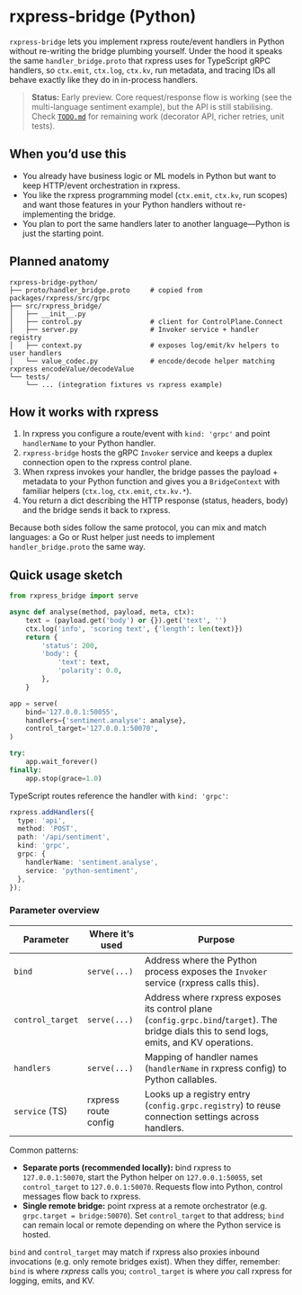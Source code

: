 # rxpress-bridge (Python)

`rxpress-bridge` lets you implement rxpress route/event handlers in Python without re-writing the
bridge plumbing yourself. Under the hood it speaks the same `handler_bridge.proto` that rxpress uses
for TypeScript gRPC handlers, so `ctx.emit`, `ctx.log`, `ctx.kv`, run metadata, and tracing IDs all
behave exactly like they do in in-process handlers.

> **Status:** Early preview. Core request/response flow is working (see the multi-language sentiment
> example), but the API is still stabilising. Check [`TODO.md`](./TODO.md) for remaining work (decorator API, richer retries, unit tests).

## When you’d use this

- You already have business logic or ML models in Python but want to keep HTTP/event orchestration in
  rxpress.
- You like the rxpress programming model (`ctx.emit`, `ctx.kv`, run scopes) and want those features in
  your Python handlers without re-implementing the bridge.
- You plan to port the same handlers later to another language—Python is just the starting point.

## Planned anatomy

```
rxpress-bridge-python/
├── proto/handler_bridge.proto     # copied from packages/rxpress/src/grpc
├── src/rxpress_bridge/
│   ├── __init__.py
│   ├── control.py                 # client for ControlPlane.Connect
│   ├── server.py                  # Invoker service + handler registry
│   ├── context.py                 # exposes log/emit/kv helpers to user handlers
│   └── value_codec.py             # encode/decode helper matching rxpress encodeValue/decodeValue
└── tests/
    └── ... (integration fixtures vs rxpress example)
```

## How it works with rxpress

1. In rxpress you configure a route/event with `kind: 'grpc'` and point `handlerName` to your Python
   handler.
2. `rxpress-bridge` hosts the gRPC `Invoker` service and keeps a duplex connection open to the
   rxpress control plane.
3. When rxpress invokes your handler, the bridge passes the payload + metadata to your Python function
   and gives you a `BridgeContext` with familiar helpers (`ctx.log`, `ctx.emit`, `ctx.kv.*`).
4. You return a dict describing the HTTP response (status, headers, body) and the bridge sends it back
   to rxpress.

Because both sides follow the same protocol, you can mix and match languages: a Go or Rust helper just
needs to implement `handler_bridge.proto` the same way.

## Quick usage sketch

```python
from rxpress_bridge import serve

async def analyse(method, payload, meta, ctx):
    text = (payload.get('body') or {}).get('text', '')
    ctx.log('info', 'scoring text', {'length': len(text)})
    return {
        'status': 200,
        'body': {
            'text': text,
            'polarity': 0.0,
        },
    }

app = serve(
    bind='127.0.0.1:50055',
    handlers={'sentiment.analyse': analyse},
    control_target='127.0.0.1:50070',
)

try:
    app.wait_forever()
finally:
    app.stop(grace=1.0)
```

TypeScript routes reference the handler with `kind: 'grpc'`:

```ts
rxpress.addHandlers({
  type: 'api',
  method: 'POST',
  path: '/api/sentiment',
  kind: 'grpc',
  grpc: {
    handlerName: 'sentiment.analyse',
    service: 'python-sentiment',
  },
});
```

### Parameter overview

| Parameter        | Where it’s used      | Purpose                                                                                                                                      |
| ---------------- | -------------------- | -------------------------------------------------------------------------------------------------------------------------------------------- |
| `bind`           | `serve(...)`         | Address where the Python process exposes the `Invoker` service (rxpress calls this).                                                         |
| `control_target` | `serve(...)`         | Address where rxpress exposes its control plane (`config.grpc.bind`/`target`). The bridge dials this to send logs, emits, and KV operations. |
| `handlers`       | `serve(...)`         | Mapping of handler names (`handlerName` in rxpress config) to Python callables.                                                              |
| `service` (TS)   | rxpress route config | Looks up a registry entry (`config.grpc.registry`) to reuse connection settings across handlers.                                             |

Common patterns:

- **Separate ports (recommended locally):** bind rxpress to `127.0.0.1:50070`, start the Python
  helper on `127.0.0.1:50055`, set `control_target` to `127.0.0.1:50070`. Requests flow into Python,
  control messages flow back to rxpress.
- **Single remote bridge:** point rxpress at a remote orchestrator (e.g. `grpc.target = bridge:50070`).
  Set `control_target` to that address; `bind` can remain local or remote depending on where the
  Python service is hosted.

`bind` and `control_target` may match if rxpress also proxies inbound invocations (e.g. only remote
bridges exist). When they differ, remember: `bind` is where _rxpress_ calls you; `control_target` is
where _you_ call rxpress for logging, emits, and KV.
